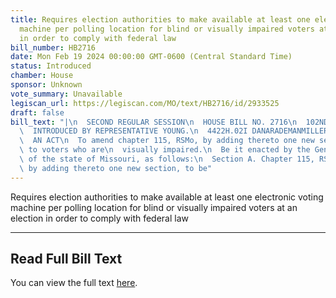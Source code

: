 ```yaml
---
title: Requires election authorities to make available at least one electronic voting
  machine per polling location for blind or visually impaired voters at an election
  in order to comply with federal law
bill_number: HB2716
date: Mon Feb 19 2024 00:00:00 GMT-0600 (Central Standard Time)
status: Introduced
chamber: House
sponsor: Unknown
vote_summary: Unavailable
legiscan_url: https://legiscan.com/MO/text/HB2716/id/2933525
draft: false
bill_text: "|\n  SECOND REGULAR SESSION\n  HOUSE BILL NO. 2716\n  102ND GENERAL ASSEMBLY\n\
  \  INTRODUCED BY REPRESENTATIVE YOUNG.\n  4422H.02I DANARADEMANMILLER,ChiefClerk\n\
  \  AN ACT\n  To amend chapter 115, RSMo, by adding thereto one new section relating\
  \ to voters who are\n  visually impaired.\n  Be it enacted by the General Assembly\
  \ of the state of Missouri, as follows:\n  Section A. Chapter 115, RSMo, is amended\
  \ by adding thereto one new section, to be"
---
```

Requires election authorities to make available at least one electronic voting machine per polling location for blind or visually impaired voters at an election in order to comply with federal law

---

## Read Full Bill Text

You can view the full text [here](https://legiscan.com/MO/text/HB2716/id/2933525).
